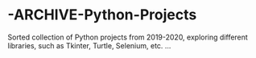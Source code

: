 # -ARCHIVE-Python-Projects
Sorted collection of Python projects from 2019-2020, exploring different libraries, such as Tkinter, Turtle, Selenium, etc. ...

